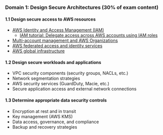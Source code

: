 ### Domain 1: Design Secure Architectures (30% of exam content)
#### 1.1 Design secure access to AWS resources
- [AWS Identity and Access Management (IAM)](https://docs.aws.amazon.com/IAM/latest/UserGuide/introduction.html)
  - [IAM tutorial: Delegate access across AWS accounts using IAM roles](https://docs.aws.amazon.com/IAM/latest/UserGuide/tutorial_cross-account-with-roles.html)
- [Multi-account management and AWS Organizations](https://docs.aws.amazon.com/whitepapers/latest/organizing-your-aws-environment/organizing-your-aws-environment.html)
- [AWS federated access and identity services](https://aws.amazon.com/identity/federation/)
- [AWS global infrastructure](https://aws.amazon.com/about-aws/global-infrastructure/)

#### 1.2 Design secure workloads and applications
- VPC security components (security groups, NACLs, etc.)
- Network segmentation strategies
- AWS security services (GuardDuty, Macie, etc.)
- Secure application access and external network connections

#### 1.3 Determine appropriate data security controls
- Encryption at rest and in transit
- Key management (AWS KMS)
- Data access, governance, and compliance
- Backup and recovery strategies
